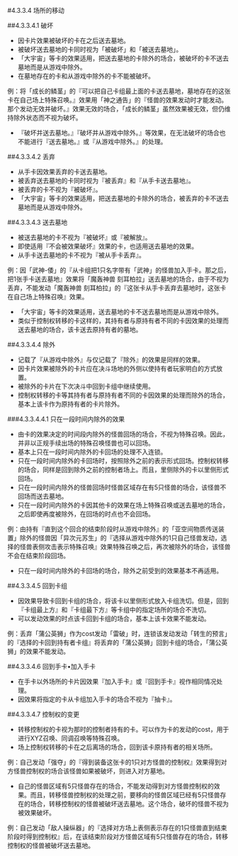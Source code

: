 #4.3.3.4        场所的移动

##4.3.3.4.1        破坏
* 因卡片效果被破坏的卡在之后送去墓地。
* 被破坏送去墓地的卡同时视为「被破坏」和「被送去墓地」。
* 「大宇宙」等卡的效果适用，把送去墓地的卡除外的场合，被破坏的卡不送去墓地而是从游戏中除外。
* 在墓地存在的卡和从游戏中除外的卡不能被破坏。

例：将「成长的鳞茎」的『可以把自己卡组最上面的卡送去墓地，墓地存在的这张卡在自己场上特殊召唤。』效果用「神之通告」的『怪兽的效果发动时才能发动。那个发动无效并破坏。』效果无效的场合，「成长的鳞茎」虽然效果被无效，但仍维持除外状态而不视为破坏。
* 『破坏并送去墓地。』『破坏并从游戏中除外。』等效果，在无法破坏的场合也不能进行『送去墓地。』或『从游戏中除外。』的处理。

##4.3.3.4.2        丢弃
* 从手卡因效果丢弃的卡送去墓地。
* 被丢弃送去墓地的卡同时视为『被丢弃』和『从手卡送去墓地』。
* 被丢弃的卡不视为『被破坏』。
* 「大宇宙」等卡的效果适用，把送去墓地的卡除外的场合，被丢弃的卡不送去墓地而是从游戏中除外。

##4.3.3.4.3        送去墓地
* 被送去墓地的卡不视为『被破坏』或『被解放』。
* 即使适用『不会被效果破坏』效果的卡，也适用送去墓地的效果。
* 从手卡送去墓地的卡不视为『被从手卡丢弃』。

例：因「武神-倭」的『从卡组把1只名字带有「武神」的怪兽加入手卡。那之后，把1张手卡送去墓地』效果将「魔轰神兽 刻耳柏拉」送去墓地的场合，由于不视为丢弃，不能发动「魔轰神兽 刻耳柏拉」的『这张卡从手卡丢弃去墓地时，这张卡在自己场上特殊召唤』效果。
* 「大宇宙」等卡的效果适用，送去墓地的卡不送去墓地而是从游戏中除外。
* 类似于控制权转移的卡这样的，其持有者与原持有者不同的卡因效果的处理而送去墓地的场合，该卡送去原持有者的墓地。

##4.3.3.4.4        除外
* 记载了『从游戏中除外』与仅记载了『除外』的效果是同样的效果。
* 因卡片效果被除外的卡片应在决斗场地的外侧以使持有者玩家明白的方式放置。
* 被除外的卡片在下次决斗中回到卡组中继续使用。
* 控制权转移的卡等其持有者与原持有者不同的卡因效果的处理而除外的场合，基本上该卡作为原持有者的卡片除外。

###4.3.3.4.4.1        只在一段时间内除外的效果
* 由卡的效果决定的时间段内除外的怪兽回场的场合，不视为特殊召唤。因此，并非以正规手续出场的特殊召唤怪兽也可以回场。
* 基本上只在一段时间内除外的卡回场的处理不入连锁。
* 只在一段时间内除外的卡回场时，按照除外之前的表示形式回场。控制权转移的场合，同样是回到除外之前的控制者场上。而且，里侧除外的卡以里侧形式回场。
* 只在一段时间内除外的怪兽回场时怪兽区域存在有5只怪兽的场合，该怪兽不回场而送去墓地。
* 只在一段时间内除外的卡因其他卡的效果在场上特殊召唤或送去墓地的场合，之后即使再度被除外，在回场的时点也不会回场。

例：由持有『直到这个回合的结束阶段时从游戏中除外』的「亚空间物质传送装置」除外的怪兽因「异次元苏生」的『选择从游戏中除外的1只自己怪兽发动，选择的怪兽表侧攻击表示特殊召唤』效果特殊召唤之后，再次被除外的场合，该怪兽不会在结束阶段回场。
* 只在一段时间内除外的卡回场的场合，除外之前受到的效果基本不再适用。

##4.3.3.4.5        回到卡组
* 因效果导致卡回到卡组的场合，将该卡以里侧形式放入卡组洗切。但是，回到『卡组最上方』和『卡组最下方』等卡组中的指定场所的场合不洗切。
* 可以发动效果的时点该卡回到卡组的场合，基本上该卡效果不能发动。

例：丢弃「蒲公英狮」作为cost发动「雷破」时，连锁该发动发动「转生的预言」的『选择的卡回到持有者卡组』将丢弃的「蒲公英狮」回到卡组的场合，「蒲公英狮」的效果不能发动。

##4.3.3.4.6        回到手卡•加入手卡
* 在手卡以外场所的卡片因效果『加入手卡』或『回到手卡』视作相同情况处理。
* 因效果将指定的卡从卡组加入手卡的场合不视为『抽卡』。

##4.3.3.4.7        控制权的变更
* 转移控制权的卡视为那时的控制者持有的卡。可以作为卡的发动的cost，用于进行XYZ召唤、同调召唤等特殊召唤。
* 场上控制权转移的卡在之后离场的场合，回到该卡原持有者的相关场所。

例：自己发动「强夺」的『得到装备这张卡的1只对方怪兽的控制权』效果得到对方怪兽控制权的场合该怪兽如果被破坏，则进入对方墓地。
* 自己的怪兽区域有5只怪兽存在的场合，不能发动得到对方怪兽控制权的效果。而且，转移怪兽控制权的处理之前，要移向的怪兽区域已经有5只怪兽存在的场合，转移控制权的怪兽被破坏送去墓地。这个场合，破坏的怪兽不视为被效果破坏。

例：自己发动「敌人操纵器」的『选择对方场上表侧表示存在的1只怪兽直到结束阶段时得到控制权』后，在该结束阶段对方怪兽区域有5只怪兽存在的场合，转移控制权的怪兽被破坏送去墓地。
